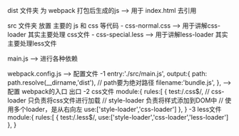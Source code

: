 dist 文件夹 为 webpack 打包后生成的js --> 用于 index.html 去引用

src 文件夹 放置 主要的 js 和 css 等代码
    - css-normal.css --> 用于讲解css-loader  其实主要处理 css文件
    - css-special.less --> 用于讲解less-loader  其实主要处理less文件

main.js --> 进行各种依赖

webpack.config.js --> 配置文件
    -1 entry:'./src/main.js',
        output:{
              path: path.resolve(__dirname,'dist'), // path要为绝对路径
              filename:'bundle.js',
          },
    --> 配置 webpack的入口 出口
     -2 css文件
     module:{
                rules:[
                    {
                        test:/\.css\$/,
                        // css-loader 只负责将css文件进行加载
                        // style-loader 负责将样式添加到DOM中
                        // 使用多个loader，是从右向左
                        use:['style-loader','css-loader']
                    },
                }
     -3 less文件
     module:{
                rules:[
                    {
                        test:/\.less\$/,
                        use:['style-loader','css-loader','less-loader']
                    },
                }        

    


